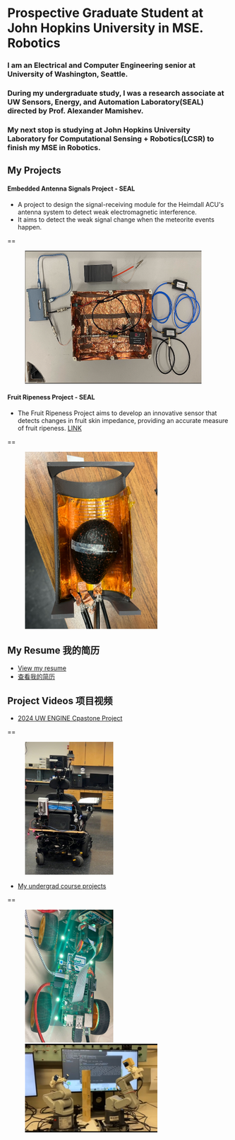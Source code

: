 #   Prospective Graduate Student at John Hopkins University in MSE. Robotics

###   I am an Electrical and Computer Engineering senior at University of Washington, Seattle. 
###   During my undergraduate study, I was a research associate at UW Sensors, Energy, and Automation Laboratory(SEAL) directed by Prof. Alexander Mamishev.
###   My next stop is studying at John Hopkins University Laboratory for Computational Sensing + Robotics(LCSR) to finish my MSE in Robotics.

## My Projects
#### Embedded Antenna Signals Project - SEAL
- A project to design the signal-receiving module for the Heimdall ACU's antenna system to detect weak electromagnetic interference.
- It aims to detect the weak signal change when the meteorite events happen.

==
<figure class="third">
    <img src="images/antenna.png" width="400" height="300" alt="AltText" />
</figure>

#### Fruit Ripeness Project - SEAL
- The Fruit Ripeness Project aims to develop an innovative sensor that detects changes in fruit skin impedance, providing an accurate measure of fruit ripeness. [LINK](https://www.uwseal.org/project-showcase/)
  
==
<figure class="third">
    <img src="images/fruit sensor.jpg" width="300" height="400" alt="AltText" />
</figure>
    
## My Resume 我的简历
- [View my resume](Resume.pdf)
- [查看我的简历](Resume2.pdf)

## Project Videos 项目视频
- [2024 UW ENGINE Cpastone Project](https://youtu.be/KzpJeC7L7hM)

==
<figure class="third">
    <img src="images/wheelchair.jpg" width="200" height="300" alt="AltText" />
</figure>

- [My undergrad course projects](https://youtu.be/1jFw59NL1z8)

==
<figure class="third">
    <img src="images/freenove car.jpg" width="200" height="300" alt="AltText" /><img src="images/arms.png" width="300" height="200" alt="AltText" />
</figure>
